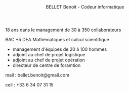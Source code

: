 <!DOCTYPE html>
<html>
    <header> BELLET Benoit - Codeur informatique </header>
    <main>
        <p> 18 ans dans le management de 30 à 350 collaborateurs </p>
        <p> BAC +5 DEA Mathématiques et calcul scientifique</p>
    </main>
    <ul>
        <li> management d'équipes de 20 à 100 hommes </li>
        <li> adjoint au chef de projet logistique </li>
        <li> adjoint au chef de projet opération </li>
        <li> directeur de centre de foramtion </li>
    </ul>
    <footer>
        <p> mail : bellet.benoit@gmail.com </p>
        <p> cell : +33 6 34 07 31 15 </p>
    </footer>

            
</html>
